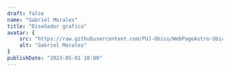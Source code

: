 ```yaml
---
draft: false
name: "Gabriel Morales"
title: "Diseñador grafico"
avatar: {
    src: "https://raw.githubusercontent.com/PUJ-Ubicu/WebPageAstro-Ubicu/main/public/Equipo/GabrielMorales400x400.JPG",
    alt: "Gabriel Morales"
}
publishDate: "2023-05-01 10:00"
---
```

